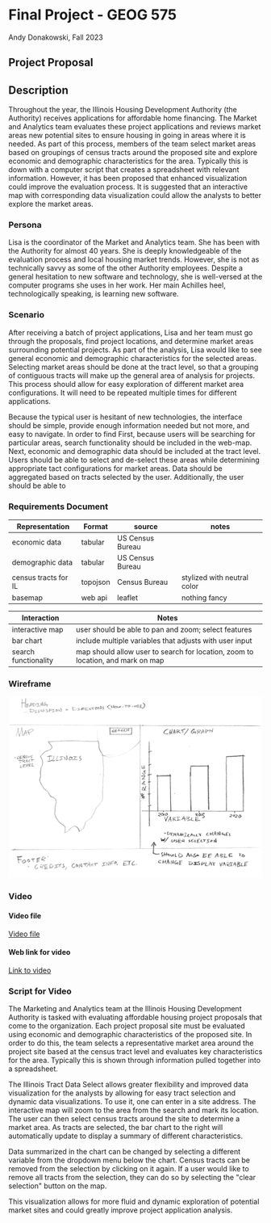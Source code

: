 # Final Project - GEOG 575

Andy Donakowski, Fall 2023

## Project Proposal

## Description

Throughout the year, the Illinois Housing Development Authority (the Authority) receives applications for affordable home financing. The Market and Analytics team evaluates these project applications and reviews market areas new potential sites to ensure housing in going in areas where it is needed. As part of this process, members of the team select market areas based on groupings of census tracts around the proposed site and explore economic and demographic characteristics for the area. Typically this is down with a computer script that creates a spreadsheet with relevant information. However, it has been proposed that enhanced visualization could improve the evaluation process. It is suggested that an interactive map with corresponding data visualization could allow the analysts to better explore the market areas.

### Persona

Lisa is the coordinator of the Market and Analytics team. She has been with the Authority for almost 40 years. She is deeply knowledgeable of the evaluation process and local housing market trends. However, she is not as technically savvy as some of the other Authority employees. Despite a general hesitation to new software and technology, she is well-versed at the computer programs she uses in her work. Her main Achilles heel, technologically speaking, is learning new software. 

### Scenario

After receiving a batch of project applications, Lisa and her team must go through the proposals, find project locations, and determine market areas surrounding potential projects. As part of the analysis, Lisa would like to see general economic and demographic characteristics for the selected areas. Selecting market areas should be done at the tract level, so that a grouping of contiguous tracts will make up the general area of analysis for projects. This process should allow for easy exploration of different market area configurations. It will need to be repeated multiple times for different applications. 

Because the typical user is hesitant of new technologies, the interface should be simple, provide enough information needed but not more, and easy to navigate. In order to find  First, because users will be searching for particular areas, search functionality should be included in the web-map. Next, economic and demographic data should be included at the tract level. Users should be able to select and de-select these areas while determining appropriate tact configurations for market areas. Data should be aggregated based on tracts selected by the user. Additionally, the user should be able to 

### Requirements Document

| Representation       | Format   | source           | notes                       |
| -------------------- | -------- | ---------------- | --------------------------- |
| economic data        | tabular  | US Census Bureau |                             |
| demographic data     | tabular  | US Census Bureau |                             |
| census tracts for IL | topojson | Census Bureau    | stylized with neutral color |
| basemap              | web api  | leaflet          | nothing fancy               |


| Interaction          | Notes                                                                           |
| -------------------- | ------------------------------------------------------------------------------- |
| interactive map      | user should be able to pan and zoom; select features                            |
| bar chart            | include multiple variables that adjusts with user input                         |
| search functionality | map should allow user to search for location, zoom to location, and mark on map |

### Wireframe

![Wireframe for project](../img/wireframe.png)

### Video

#### Video file

[Video file](../video/Final%20-%20Geog%20-%20575%20-%20Fall%202023.mp4)

#### Web link for video

[Link to video](https://www.canva.com/design/DAF3D09kyGQ/cDvldw1GL_dEZ31vVb3iww/watch?utm_content=DAF3D09kyGQ&utm_campaign=designshare&utm_medium=link&utm_source=editor)

### Script for Video

The Marketing and Analytics team at the Illinois Housing Development Authority is tasked with evaluating affordable housing project proposals that come to the organization. Each project proposal site must be evaluated using economic and demographic characteristics of the proposed site. In order to do this, the team selects a representative market area around the project site based at the census tract level and evaluates key characteristics for the area. Typically this is shown through information pulled together into a spreadsheet.

The Illinois Tract Data Select allows greater flexibility and improved data visualization for the analysts by allowing for easy tract selection and dynamic data visualizations. To use it, one can enter in a site address. The interactive map will zoom to the area from the search and mark its location. The user can then select census tracts around the site to determine a market area. As tracts are selected, the bar chart to the right will automatically update to display a summary of different characteristics.

Data summarized in the chart can be changed by selecting a different variable from the dropdown menu below the chart. Census tracts can be removed from the selection by clicking on it again. If a user would like to remove all tracts from the selection, they can do so by selecting the "clear selection" button on the map.

This visualization allows for more fluid and dynamic exploration of potential market sites and could greatly improve project application analysis. 

 
